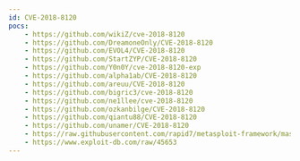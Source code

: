 ```yaml
---
id: CVE-2018-8120
pocs:
    - https://github.com/wikiZ/cve-2018-8120
    - https://github.com/DreamoneOnly/CVE-2018-8120
    - https://github.com/EVOL4/CVE-2018-8120
    - https://github.com/StartZYP/CVE-2018-8120
    - https://github.com/Y0n0Y/cve-2018-8120-exp
    - https://github.com/alpha1ab/CVE-2018-8120
    - https://github.com/areuu/CVE-2018-8120
    - https://github.com/bigric3/cve-2018-8120
    - https://github.com/ne1llee/cve-2018-8120
    - https://github.com/ozkanbilge/CVE-2018-8120
    - https://github.com/qiantu88/CVE-2018-8120
    - https://github.com/unamer/CVE-2018-8120
    - https://raw.githubusercontent.com/rapid7/metasploit-framework/master/modules/exploits/windows/local/ms18_8120_win32k_privesc.rb
    - https://www.exploit-db.com/raw/45653
---
```

